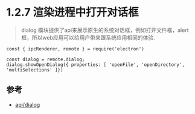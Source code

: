 # 1.2.7 渲染进程中打开对话框

>dialog 模块提供了api来展示原生的系统对话框，例如打开文件框，alert框，所以web应用可以给用户带来跟系统应用相同的体验.

```
const { ipcRenderer, remote } = require('electron')

const dialog = remote.dialog;
dialog.showOpenDialog({ properties: [ 'openFile', 'openDirectory', 'multiSelections' ]})
```


## 参考
- [api/dialog](https://electronjs.org/docs/api/dialog)
